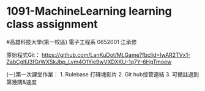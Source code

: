 # 1091-MachineLearning learning class assignment
#高雄科技大學(第一校區) 電子工程系 0652001 江承修

原始程式Git：
https://github.com/LanKuDot/MLGame?fbclid=IwAR2TVx1-ZabCglfJ3fGrWXSkJbp_Lvm4O1Yie9wVXDXKU-1q7Y-6HgTmoew


(一)第一次課堂作業：
    1. Rulebase 打磚塊影片
    2. Git hub控管連結
    3. 可備註過到第幾關&速度

